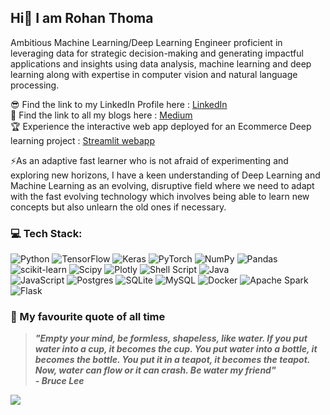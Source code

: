 ## Hi👋 I am Rohan Thoma

<!--**Rohan-Thoma/Rohan-Thoma** is a ✨ _special_ ✨ repository because its `README.md` (this file) appears on your GitHub profile.** -->

Ambitious Machine Learning/Deep Learning Engineer proficient in leveraging data for strategic decision-making and generating impactful applications and insights using data analysis, machine learning and deep learning along with expertise in computer vision and natural language processing. 

😎 Find the link to my LinkedIn Profile here : [LinkedIn](https://linkedin.com/in/rohan-vailala-thoma) <br/>
📝 Find the link to all my blogs here : [Medium](https://medium.com/@rohanvailalathoma) <br/>
🏆 Experience the interactive web app deployed for an Ecommerce Deep learning project : [Streamlit webapp](https://share.streamlit.io/rohan-thoma/ecommerce-product-image-classification) <br/>

⚡As an adaptive fast learner who is not afraid of experimenting and exploring new horizons, I have a keen understanding of Deep Learning and Machine Learning as an evolving, disruptive field where we need to adapt with the fast evolving technology which involves being able to learn new concepts but also unlearn the old ones if necessary.
 
### 💻 Tech Stack:
![Python](https://img.shields.io/badge/python-3670A0?style=for-the-badge&logo=python&logoColor=ffdd54)
![TensorFlow](https://img.shields.io/badge/TensorFlow-%23FF6F00.svg?style=for-the-badge&logo=TensorFlow&logoColor=white) 
![Keras](https://img.shields.io/badge/Keras-%23D00000.svg?style=for-the-badge&logo=Keras&logoColor=white) 
![PyTorch](https://img.shields.io/badge/PyTorch-%23EE4C2C.svg?style=for-the-badge&logo=PyTorch&logoColor=white) 
![NumPy](https://img.shields.io/badge/numpy-%23013243.svg?style=for-the-badge&logo=numpy&logoColor=white) 
![Pandas](https://img.shields.io/badge/pandas-%23150458.svg?style=for-the-badge&logo=pandas&logoColor=white)
![scikit-learn](https://img.shields.io/badge/scikit--learn-%23F7931E.svg?style=for-the-badge&logo=scikit-learn&logoColor=white) 
![Scipy](https://img.shields.io/badge/SciPy-%230C55A5.svg?style=for-the-badge&logo=scipy&logoColor=%white) 
![Plotly](https://img.shields.io/badge/Plotly-%233F4F75.svg?style=for-the-badge&logo=plotly&logoColor=white) 
![Shell Script](https://img.shields.io/badge/shell_script-%23121011.svg?style=for-the-badge&logo=gnu-bash&logoColor=white) 
![Java](https://img.shields.io/badge/java-%23ED8B00.svg?style=for-the-badge&logo=openjdk&logoColor=white)  
![JavaScript](https://img.shields.io/badge/javascript-%23323330.svg?style=for-the-badge&logo=javascript&logoColor=%23F7DF1E) 
![Postgres](https://img.shields.io/badge/postgres-%23316192.svg?style=for-the-badge&logo=postgresql&logoColor=white) 
![SQLite](https://img.shields.io/badge/sqlite-%2307405e.svg?style=for-the-badge&logo=sqlite&logoColor=white) 
![MySQL](https://img.shields.io/badge/mysql-%2300000f.svg?style=for-the-badge&logo=mysql&logoColor=white) 
![Docker](https://img.shields.io/badge/docker-%230db7ed.svg?style=for-the-badge&logo=docker&logoColor=white)
![Apache Spark](https://img.shields.io/badge/Apache%20Spark-FDEE21?style=for-the-badge&logo=apachespark&logoColor=black)
![Flask](https://img.shields.io/badge/flask-%23000.svg?style=for-the-badge&logo=flask&logoColor=white) 

### 🎯 My favourite quote of all time 
> <b><i> "Empty your mind, be formless, shapeless, like water. If you put water into a cup, it becomes the cup. You put water into a bottle, it becomes the bottle. You put it in a teapot, it becomes the teapot. Now, water can flow or it can crash. Be water my friend" </bi></i> </br> <i>- Bruce Lee </i>

[![](https://visitcount.itsvg.in/api?id=Rohan-Thoma&icon=0&color=3)](https://visitcount.itsvg.in)
<!-- Proudly created with GPRM ( https://gprm.itsvg.in ) -->

